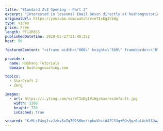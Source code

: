 ```yaml
---
title: "Standard ZvZ Opening - Part 2"
excerpt: "Interested in lessons? Email Devon directly at hushangtutorials@outlook.com ------------------------------------------------------------------------------------------------------- Want to support HuShang Tutorials directly? Patreon is a website where you can contribute a monthly donation that will help"
originalUrl: https://youtube.com/watch?v=eTIxEgIViWg
type: video
price: Free
length: PT12M35S
publishedDateTime: 2020-05-27T21:40:25Z
heat: 50

featuredContent: "<iframe width=\"800\" height=\"500\" frameborder=\"0\" src=\"https://www.youtube.com/embed/eTIxEgIViWg\" allow=\"accelerometer; autoplay; encrypted-media; gyroscope; picture-in-picture\" allowfullscreen></iframe>"

provider:
  name: HuShang Tutorials
  domain: hushangcoaching.com

topics:
  - StarCraft 2
  - Zerg

images:
  - url: https://i.ytimg.com/vi/eTIxEgIViWg/maxresdefault.jpg
    width: 1280
    height: 720
    isCached: true

secured: "KzMLsE4vg1svJzkvSvZgZ02S0bo/spbwVhsiA4ZCS3q+PQs9gz0pLAchSSUwawHgeUEW+QiBi1qwD3b6U5yIeEb59AiMwQ6vLBMit5yKo6cmaAL6bHT/TG5Ah8f0fryubF5rTz1SDbqdpngNaJLE53d9u09J75Y8abvDvyW4j6ImYOavydWCPlPh6xcidOMdyJaGlsu2e0DnrOTOTBtEhVzUE19PLTyxaMG2ebEr1cDGKSKZ9K2MS+QcteWNpJNPfwjzGfBZtXu7odILhnArZDhumKNLX2Ka8Ip+HY+NNoE7NB+iN1L8J/UJolwT7P+uOu4Lny7beXQRFdjNni9l3dZaLn3BSy9TiwfY46J0TJvaqztyJ/P96fOtxevuoOD2IEY0pzpAE80t5I6YLhF21f2e3pjzEM9NPjZVE2zxyRk=;aa2XeM6B4Pytx2FtH3Wl3w=="
---
```


